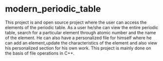# modern_periodic_table

This project is and open source project where the user can access the elements of the periodic table. As a user he/she can view the entire periodic table, search for a particular element through atomic number and the name of the element. He can also have a personalized file for himself where he can add an element,update the characteristics of the element and also view his personalized section for his own work. This project is mainly done on the basis of file operations in C++.
